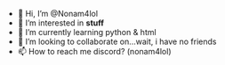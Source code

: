 - 👋 Hi, I’m @Nonam4lol
- 👀 I’m interested in **stuff**
- 🌱 I’m currently learning python & html
- 💞️ I’m looking to collaborate on...wait, i have no friends
- 📫 How to reach me discord? (nonam4lol)

<!---
Nonam4lol/Nonam4lol is a ✨ special ✨ repository because its `README.md` (this file) appears on your GitHub profile.
You can click the Preview link to take a look at your changes.
--->
